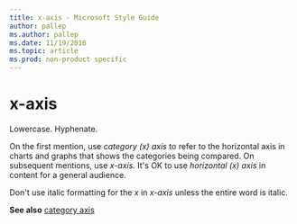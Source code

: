 ```yaml
---
title: x-axis - Microsoft Style Guide
author: pallep
ms.author: pallep
ms.date: 11/19/2016
ms.topic: article
ms.prod: non-product specific
---
```


# x-axis

Lowercase. Hyphenate. 

On the first mention, use *category (x) axis* to refer to the horizontal axis in charts and graphs that shows the categories being compared. On subsequent mentions, use *x-axis.* It's OK to use *horizontal (x) axis* in content for a general audience. 

Don't use italic formatting for the *x* in *x-axis* unless the entire word is italic.

**See also** [](/style-guide/a-z-word-list-term-collections/v/value-axis)[category axis](/style-guide/a-z-word-list-term-collections/c/category-axis)
